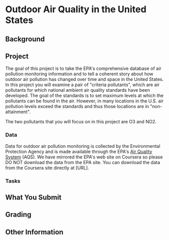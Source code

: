 Outdoor Air Quality in the United States
========================================

## Background







## Project

The goal of this project is to take the EPA's comprehensive database
of air pollution monitoring information and to tell a coherent story
about how outdoor air pollution has changed over time and space in the
United States. In this project you will examine a pair of "criteria
pollutants", which are air pollutants for which national ambient air
quality standards have been developed. The goal of the standards is to
set maximum levels at which the pollutants can be found in the
air. However, in many locations in the U.S. air pollution levels
exceed the standards and thus those locations are in "non-attainment".

The two pollutants that you will focus on in this project are O3 and NO2.


### Data

Data for outdoor air pollution monitoring is collected by the
Environmental Protection Agency and is made available through the
EPA's [Air Quality
System](http://www.epa.gov/ttn/airs/airsaqs/detaildata/downloadaqsdata.htm)
(AQS). We have mirrored the EPA's web site on Coursera so please DO
NOT download the data from the EPA site. You can download the data
from the Coursera site directly at [URL].

### Tasks


## What You Submit



## Grading




## Other Information
